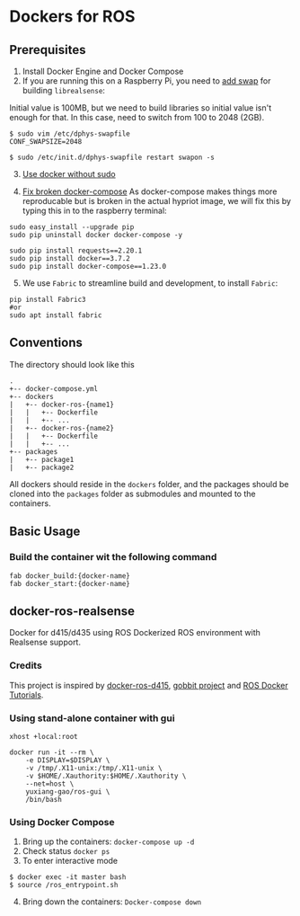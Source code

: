 # Dockers for ROS
## Prerequisites 
1. Install Docker Engine and Docker Compose
2. If you are running this on a Raspberry Pi, you need to [add swap](https://github.com/IntelRealSense/librealsense/blob/master/doc/installation_raspbian.md) for building `librealsense`:

Initial value is 100MB, but we need to build libraries so initial value isn't enough for that. In this case, need to switch from 100 to 2048 (2GB).

```
$ sudo vim /etc/dphys-swapfile
CONF_SWAPSIZE=2048

$ sudo /etc/init.d/dphys-swapfile restart swapon -s
```

3. [Use docker without sudo](https://askubuntu.com/questions/477551/how-can-i-use-docker-without-sudo)

4. [Fix broken docker-compose](https://www.tomhanoldt.info/blog/dev/docker/docker-on-raspberry-with-gui/)
As docker-compose makes things more reproducable but is broken in the actual hypriot image, we will fix this by typing this in to the raspberry terminal:
```
sudo easy_install --upgrade pip
sudo pip uninstall docker docker-compose -y

sudo pip install requests==2.20.1
sudo pip install docker==3.7.2
sudo pip install docker-compose==1.23.0
```
5. We use `Fabric` to streamline build and development, to install `Fabric`:
```
pip install Fabric3
#or
sudo apt install fabric
```

## Conventions
The directory should look like this
```
.
+-- docker-compose.yml
+-- dockers
|   +-- docker-ros-{name1}
|   |   +-- Dockerfile
|   |   +-- ...
|   +-- docker-ros-{name2}
|   |   +-- Dockerfile
|   |   +-- ...
+-- packages
|   +-- package1
|   +-- package2
```
All dockers should reside in the `dockers` folder, and the packages should be cloned into the `packages` folder as submodules and mounted to the containers.

## Basic Usage
### Build the container wit the following command
```
fab docker_build:{docker-name}
fab docker_start:{docker-name}
```

## docker-ros-realsense 
Docker for d415/d435 using ROS
Dockerized ROS environment with Realsense support.


### Credits
This project is inspired by [docker-ros-d415](https://github.com/iory/docker-ros-d415), [gobbit project](https://github.com/frankjoshua/gobbit.git) and [ROS Docker Tutorials](https://docs.docker.com/samples/library/ros/).


### Using stand-alone container with gui
```
xhost +local:root

docker run -it --rm \
    -e DISPLAY=$DISPLAY \
    -v /tmp/.X11-unix:/tmp/.X11-unix \
    -v $HOME/.Xauthority:$HOME/.Xauthority \
    --net=host \
    yuxiang-gao/ros-gui \
    /bin/bash
```
### Using Docker Compose
1. Bring up the containers:
`docker-compose up -d`
2. Check status
`docker ps`
3. To enter interactive mode
```
$ docker exec -it master bash
$ source /ros_entrypoint.sh
```
4. Bring down the containers:
`Docker-compose down`
